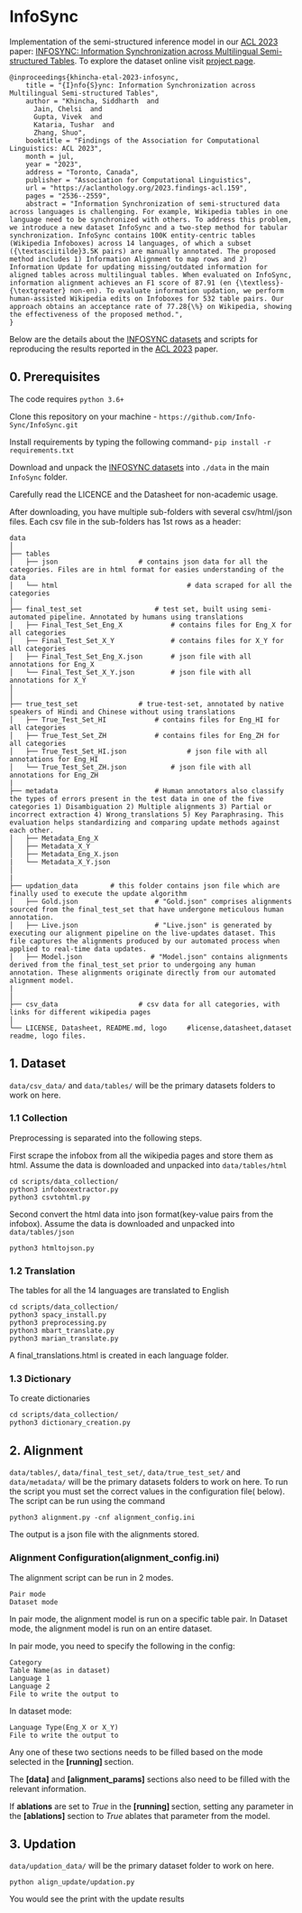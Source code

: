 

# InfoSync
<!-- <p align="center"><img width="80%" src="logo.png" /></p> -->

Implementation of the semi-structured inference model in our [ACL 2023](https://2023.aclweb.org/) paper: [INFOSYNC: Information Synchronization across Multilingual Semi-structured Tables](https://vgupta123.github.io/docs/infosync_paper.pdf). To explore the dataset online visit [project page](https://info-sync.github.io/info-sync/).

```
@inproceedings{khincha-etal-2023-infosync,
    title = "{I}nfo{S}ync: Information Synchronization across Multilingual Semi-structured Tables",
    author = "Khincha, Siddharth  and
      Jain, Chelsi  and
      Gupta, Vivek  and
      Kataria, Tushar  and
      Zhang, Shuo",
    booktitle = "Findings of the Association for Computational Linguistics: ACL 2023",
    month = jul,
    year = "2023",
    address = "Toronto, Canada",
    publisher = "Association for Computational Linguistics",
    url = "https://aclanthology.org/2023.findings-acl.159",
    pages = "2536--2559",
    abstract = "Information Synchronization of semi-structured data across languages is challenging. For example, Wikipedia tables in one language need to be synchronized with others. To address this problem, we introduce a new dataset InfoSync and a two-step method for tabular synchronization. InfoSync contains 100K entity-centric tables (Wikipedia Infoboxes) across 14 languages, of which a subset ({\textasciitilde}3.5K pairs) are manually annotated. The proposed method includes 1) Information Alignment to map rows and 2) Information Update for updating missing/outdated information for aligned tables across multilingual tables. When evaluated on InfoSync, information alignment achieves an F1 score of 87.91 (en {\textless}-{\textgreater} non-en). To evaluate information updation, we perform human-assisted Wikipedia edits on Infoboxes for 532 table pairs. Our approach obtains an acceptance rate of 77.28{\%} on Wikipedia, showing the effectiveness of the proposed method.",
}
```

Below are the details about the [INFOSYNC datasets](https://github.com/Info-Sync/InfoSync) and scripts for reproducing the results reported in the [ACL 2023](https://2023.aclweb.org/) paper.

## 0. Prerequisites
The code requires `python 3.6+`

Clone this repository on your machine - `https://github.com/Info-Sync/InfoSync.git` 

Install requirements by typing the following command-
```pip install -r requirements.txt``` 


Download and unpack the [INFOSYNC datasets](https://github.com/Info-Sync/InfoSync) into ```./data``` in the main ```InfoSync``` folder. 

Carefully read the LICENCE and the Datasheet for non-academic usage. 

After downloading, you have multiple sub-folders with several csv/html/json files. Each csv file in the sub-folders has 1st rows as a header:

```
data
│ 
├── tables
│   ├── json				    # contains json data for all the categories. Files are in html format for easies understanding of the data
│   └── html                                # data scraped for all the categories
│
├── final_test_set		            # test set, built using semi-automated pipeline. Annotated by humans using translations
│   ├── Final_Test_Set_Eng_X 		    # contains files for Eng_X for all categories
│   ├── Final_Test_Set_X_Y 	            # contains files for X_Y for all categories
│   ├── Final_Test_Set_Eng_X.json 	    # json file with all annotations for Eng_X
│   └── Final_Test_Set_X_Y.json 	    # json file with all annotations for X_Y
│
│
├── true_test_set			    # true-test-set, annotated by native speakers of Hindi and Chinese without using translations
│   ├── True_Test_Set_HI 		    # contains files for Eng_HI for all categories
│   ├── True_Test_Set_ZH 		    # contains files for Eng_ZH for all categories
│   ├── True_Test_Set_HI.json 	            # json file with all annotations for Eng_HI
│   └── True_Test_Set_ZH.json 		    # json file with all annotations for Eng_ZH
|
├── metadata 			            # Human annotators also classify the types of errors present in the test data in one of the five categories 1) Disambiguation 2) Multiple alignments 3) Partial or incorrect extraction 4) Wrong_translations 5) Key Paraphrasing. This evaluation helps standardizing and comparing update methods against each other.
│   ├── Metadata_Eng_X 
│   ├── Metadata_X_Y						
│   ├── Metadata_Eng_X.json 							
|   └── Metadata_X_Y.json
│
|
├── updation_data		 # this folder contains json file which are finally used to execute the update algorithm
│   ├── Gold.json                   # "Gold.json" comprises alignments sourced from the final_test_set that have undergone meticulous human annotation.
│   ├── Live.json                   # "Live.json" is generated by executing our alignment pipeline on the live-updates dataset. This file captures the alignments produced by our automated process when applied to real-time data updates.
│   ├── Model.json                 # "Model.json" contains alignments derived from the final_test_set prior to undergoing any human annotation. These alignments originate directly from our automated alignment model.
|
│   		  
├── csv_data				    # csv data for all categories, with links for different wikipedia pages
│
└── LICENSE, Datasheet, README.md, logo	    #license,datasheet,dataset readme, logo files.

```
 
## 1. Dataset
```data/csv_data/``` and ```data/tables/``` will be the primary datasets folders to work on here.

### 1.1 Collection
Preprocessing is separated into the following steps.

First scrape the infobox from all the wikipedia pages and store them as html. Assume the data is downloaded and unpacked into ```data/tables/html```

```
cd scripts/data_collection/
python3 infoboxextractor.py
python3 csvtohtml.py
```


Second convert the html data into json format(key-value pairs from the infobox). Assume the data is downloaded and unpacked into ```data/tables/json```

```
python3 htmltojson.py
```

### 1.2 Translation
The tables for all the 14 languages are translated to English

```
cd scripts/data_collection/
python3 spacy_install.py
python3 preprocessing.py
python3 mbart_translate.py
python3 marian_translate.py
```

A final_translations.html is created in each language folder.

### 1.3 Dictionary
To create dictionaries
```
cd scripts/data_collection/
python3 dictionary_creation.py
```

## 2. Alignment
```data/tables/```, ```data/final_test_set/```, ```data/true_test_set/``` and ```data/metadata/``` will be the primary datasets folders to work on here.
To run the script you must set the correct values in the configuration file( below).
The script can be run using the command
```
python3 alignment.py -cnf alignment_config.ini
```
The output is a json file with the alignments stored.

### Alignment Configuration(alignment_config.ini)

The alignment script can be run in 2 modes.
```
Pair mode
Dataset mode
```
In pair mode, the alignment model is run on a specific table pair.
In Dataset mode, the alignment model is run on an entire dataset.


In pair mode, you need to specify the following in the config:
```
Category
Table Name(as in dataset)
Language 1
Language 2
File to write the output to
```
In dataset mode:
```
Language Type(Eng_X or X_Y)
File to write the output to
```
Any one of these two sections needs to be filled based on the mode selected in the <b>[running] </b> section.

The <b>[data]</b>  and <b>[alignment_params]</b> sections also need to be filled with the relevant information.

If <b>ablations</b> are set to <i>True</i> in the <b>[running] </b> section, setting any parameter in the <b>[ablations]</b> section to <i>True</i> ablates that parameter from the model.

<!-- ### 2.1 Preprocessing
Preprocessing is separated into the following steps.

First extract something out of the json files. Assume the data is downloaded and unpacked into ```data/maindata/```
```
cd scripts/preprocess/
mkdir ./../../temp
mkdir ./../../temp/data/
bash json_to_all.sh 						# comment premise types as needed

```
This might take a few minutes. You would see a ```temp/data/``` folder. ```temp/data/``` will contain sub-folders for several premise types. For example, 
```

temp/data/
│ 
└── parapremise 						# paragraph as premise
    ├── dev.tsv 						# development datasplit
    ├── test_alpha1.tsv 					# test alpha1 datasplit
    ├── test_alpha2.tsv 					# test alpha2 datasplit
    ├── test_alpha3.tsv 					# test alpha3 datasplit
    └── train.tsv 						# training datasplit

```
### 2.2 Vectorizing
Then batch examples and vectorize them:
```
cd ../roberta
mkdir ./../../temp/processed 						
bash preprocess_roberta.sh 					# comment premise types as needed

```
You would see a ```temp/processed/``` folder. ```temp/processed/``` will contain sub-folders for several premise types. For example, 
```

temp/processed/
│
└── parapremise 						# paragraph as premise
    ├── dev.pkl 						# development datasplit
    ├── test_alpha1.pkl 					# test alpha1 datasplit
    ├── test_alpha2.pkl 					# test alpha2 datasplit
    ├── test_alpha3.pkl 					# test alpha3 datasplit
    └── train.pkl 						# training datasplit

```
## 2.3 Training and Prediction
For training and prediction on the RoBERTa baseline look at ```.\scripts\roberta\classifier.sh```:
```
example argument in train_classifier

python3 classifier.py \
	--mode "train" \
	--epochs 10 \
	--batch_size 8 \
	--in_dir "./../../temp/processed/parapremise/" \
	--model_type "roberta-large" \
	--model_dir "./../../temp/models/parapremise1/" \
	--model_name "model_6_0.7683333333333333" \
	--save_dir "./../../temp/models/" \
	--save_folder "parapremise1/" \
	--nooflabels 3 \
	--save_enable 0 \
	--eval_splits dev test_alpha1\
	--seed 13 \
	--parallel 0

important argument details which could be reset as needed for training and prediction

-- mode: set "train" for training, set "test" for prediction
-- epochs: set training epochs number (only used while training, i.e., model is "train")
-- batch_size: set batch size for training (only used while training)
-- in_dir: set as preprocessed directory name, i.e., a folder named in temp/processed/ . Use this for setting the appropriate premise type. (only used while training, i.e., model is "train") 
-- model_type: A string which determines which model will be used for training/evaluating. The value should be one of the classes mentioned on the Huggingface transformers website - https://huggingface.co/transformers/pretrained_models.html
-- model_dir: use the model directory containing the train model (only used while prediction, i.e., model is "test")
-- model_name: model finename usually is in format 'model_<batch_number>_<dev_accuracy>' (only used while prediction, i.e., model is "test")
-- save_folder: name the primary models directory appropriately as ./../.../temp/models/ (only used while training i.e., model is "train")
-- save_dir: name the primary models directory appropriately, usually same as the in_dir final directory (only used while training, i.e., model is "train")
-- nooflabels: set as 3 as three labels entailment, neutral and contradiction)
-- save_enable: set as 1 to save prediction files as predict_<datsetname>.json in model_dir. json contains accuracy, predicted label and gold label (in the same sequence order as the dataset set tsv in temp/data/)  (only used while prediction, i.e., model is "test")
-- eval-splits: ' '  separated datasplits names [dev, test_alpha1, test_alpha2, test_alpha3] (only used while prediction, i.e., model is "test")
-- seed: set a particular seed
-- parallel:  for a single GPU, 1 for multiple GPUs (used when training large data, use the same flag at both predictions and train time)

```
After training you would see a ```temp/models/``` folder. ```temp/models/``` will contain sub-folders for several premise types. Furthermore, prediction would create ```predict_<split>.json``` files. For example, 
```

temp/models/
│
└── parapremise 						# paragraph as premise
    ├── model_<epoch_no>_<dev_accuracy> 			# save models after every epoch
    ├── scores_<epoch_no>_dev.json  				# development prediction json results
    ├── scores_<epoch_no>_test.json				# test alpha1 prediction json results
    └── predict_<split>.json 					# prediction json (when predicting with argument "-- save_enable" set to 1)

```

For prediction on INFOTABS with SNLI and MNLI datasets train RoBerta models. Do the following
```
1. download pre-train snli/mnli models and put them in ```temp/models/``` under snli/mnli folders
2. modify the arguments "-- mode" t0 "test", "moder_dir" to "./../../temp/models/snli/" for snli and  "moder_dir" to "./../../temp/models/mnli/" for mnli, "model_name" is set to appropriate downloaded model name for snli/mnli, "parallel" to 0/1 as per earlier instructions, "in_dir" as per premise type in classifier.sh

```

For evaluation on metrics other than accuracy, such as F1-score, use the scikit-learn metrics functions with arguments as "predict" and "gold" lists from the predicted jsons. -->

## 3. Updation
```data/updation_data/``` will be the primary dataset folder to work on here.

```
python align_update/updation.py
```
You would see the print with the update results

